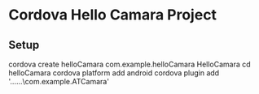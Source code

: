 # Cordova Hello Camara Project
## Setup
cordova create helloCamara com.example.helloCamara HelloCamara
cd helloCamara
cordova platform add android
cordova plugin add '..\..\..\com.example.ATCamara'
